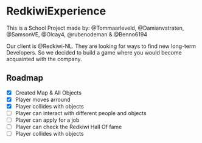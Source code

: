 # RedkiwiExperience

This is a School Project made by: @Tommaarleveld, @Damianvstraten, @SamsonVE, @Olcay4, @rubenodeman & @Benno6194

Our client is @Redkiwi-NL. They are looking for ways to find new long-term Developers. So we decided to build a game where you would become acquainted with the company.

## Roadmap

* [x] Created Map & All Objects
* [x] Player moves arround
* [x] Player collides with objects
* [ ] Player can interact with different people and objects
* [ ] Player can apply for a job
* [ ] Player can check the Redkiwi Hall Of fame
* [ ] Player collides with objects
